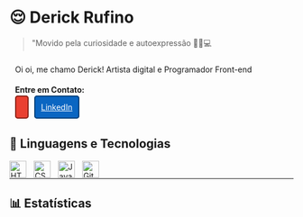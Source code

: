 # 😌 Derick Rufino
> "Movido pela curiosidade e autoexpressão 🎨💭💻

<div style="padding: 10px;">
    <div>
    Oi oi, me chamo Derick! Artista digital e Programador Front-end
    </div>
    <div style="padding: 5px 0;">
        <p><strong>Entre em Contato:</strong></p>
        <a href="mailto:derick10011@gmail.com"><i class="fa-regular fa-envelope" style="background: #ea4031; color: white; border: solid 2px #851e14; padding: 10px; border-radius: 5px; margin-right: 10px;"></i></a>
        <a href="https://www.linkedin.com/in/derick-rufino/" style="background: #0a66c2; color: white; border: solid 2px #033e78; padding: 10px; border-radius: 5px;"><i class="fa-brands fa-linkedin"></i> LinkedIn</a>
    </div>
</div>

## 🤖 Linguagens e Tecnologias
<img align="left" alt="HTML" title="HTML" width="30px" style="padding-right: 10px;" src="https://cdn.jsdelivr.net/gh/devicons/devicon@latest/icons/html5/html5-original.svg" />
<img align="left" alt="CSS" title="CSS" width="30px" style="padding-right: 10px;" src="https://cdn.jsdelivr.net/gh/devicons/devicon@latest/icons/css3/css3-original.svg" />
<img align="left" alt="JavaScript" title="JavaScript" width="30px" style="padding-right: 10px;" src="https://cdn.jsdelivr.net/gh/devicons/devicon@latest/icons/javascript/javascript-original.svg" />
<img align="left" alt="Git" title="Git" width="30px" style="padding-right: 10px;" src="https://cdn.jsdelivr.net/gh/devicons/devicon@latest/icons/git/git-original.svg" />

<br/>

---
## 📊 Estatísticas
<script src="https://kit.fontawesome.com/0e84a49741.js" crossorigin="anonymous"></script>